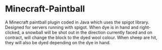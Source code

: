 # Minecraft-Paintball
A Minecraft paintball plugin coded in Java which uses the spigot library. Designed for servers running with spigot.  When dye is in hand and right-clicked, a snowball will be shot out in the direction currently faced and on contract, will change the block to the dyed wool colour. When sheep are hit, they will also be dyed depending on the dye in hand.
